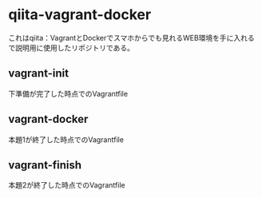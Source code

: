 # qiita-vagrant-docker
これはqiita：VagrantとDockerでスマホからでも見れるWEB環境を手に入れる<br>
で説明用に使用したリポジトリである。

## vagrant-init
下準備が完了した時点でのVagrantfile

## vagrant-docker
本題1が終了した時点でのVagrantfile

## vagrant-finish
本題2が終了した時点でのVagrantfile